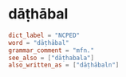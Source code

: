 # dāṭhābal

``` toml
dict_label = "NCPED"
word = "dāṭhābal"
grammar_comment = "mfn."
see_also = ["dāṭhabala"]
also_written_as = ["dāṭhābaln"]
```

